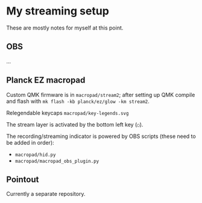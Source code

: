 # My streaming setup

These are mostly notes for myself at this point.

## OBS

...

## Planck EZ macropad

Custom QMK firmware is in `macropad/stream2`; after setting up QMK
compile and flash with `mk flash -kb planck/ez/glow -km stream2`.

Relegendable keycaps `macropad/key-legends.svg`

The stream layer is activated by the bottom left key (`○`).

The recording/streaming indicator is powered by OBS scripts
(these need to be added in order):

- `macropad/hid.py`
- `macropad/macropad_obs_plugin.py`


## Pointout

Currently a separate repository.
